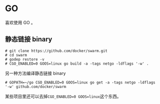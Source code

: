 # GO

喜欢使用 GO 。

## 静态链接 binary

```
# git clone https://github.com/docker/swarm.git
# cd swarm
# godep restore -v
# CGO_ENABLED=0 GOOS=linux go build -a -tags netgo -ldflags '-w' .
```

另一种方法编译静态链接 binary

```
# GOPATH=~/go CGO_ENABLED=0 GOOS=linux go get -a -tags netgo -ldflags '-w' github.com/docker/swarm
```

某些项目里还可以去掉`CGO_ENABLED=0 GOOS=linux`这个东西。
